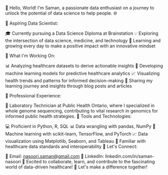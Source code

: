 👋 Hello, World! I'm Saman, a passionate data enthusiast on a journey to unlock the potential of data science to help people. 🌐

🏥 Aspiring Data Scientist:

🎓 Currently pursuing a Data Science Diploma at Brainstation
💡 Exploring the intersection of data science, medicine, and technology
🌱 Learning and growing every day to make a positive impact with an innovative mindset 

🚀 What I'm Working On:

📊 Analyzing healthcare datasets to derive actionable insights
🤖 Developing machine learning models for predictive healthcare analytics
📈 Visualizing health trends and patterns for informed decision-making
📝 Sharing my learning journey and insights through blog posts and articles

💼 Professional Experience:

🔬 Laboratory Technician at Public Health Ontario, where I specialized in whole genome sequencing, contributing to vital research in genomics for informed public health strategies.
🔧 Tools and Technologies:

💻 Proficient in Python, R, SQL
📊 Data wrangling with pandas, NumPy
🤖 Machine learning with scikit-learn, TensorFlow, and PyTorch
📈 Data visualization using Matplotlib, Seaborn, and Tableau
📱 Familiar with healthcare data standards and interoperability
🤝 Let's Connect:

📧 Email: nasoori.saman@gmail.com
💼 LinkedIn: linkedin.com/in/saman-nasoori
🌟 Excited to collaborate, learn, and contribute to the fascinating world of data-driven healthcare! 🚀 Let's make a difference together!
